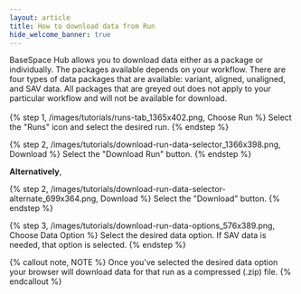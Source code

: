 ```yaml
---
layout: article
title: How to download data from Run
hide_welcome_banner: true
---
```


BaseSpace Hub allows you to download data either as a package or individually. The packages available depends on your workflow. There are four types of data packages that are available:  variant, aligned, unaligned, and SAV data. All packages that are greyed out does not apply to your particular workflow and will not be available for download.
<br />
<br />
{% step 1, /images/tutorials/runs-tab_1365x402.png, Choose Run %}
Select the "Runs" icon and select the desired run.
{% endstep %}

{% step 2, /images/tutorials/download-run-data-selector_1366x398.png, Download %}
Select the "Download Run" button.
{% endstep %}

**Alternatively**,

{% step 2, /images/tutorials/download-run-data-selector-alternate_699x364.png, Download %}
Select  the "Download" button.
{% endstep %}

{% step 3, /images/tutorials/download-run-data-options_576x389.png, Choose Data Option %}
Select the desired data option. If SAV data is needed, that option is selected.
{% endstep %}

{% callout note, NOTE %}
Once you've selected the desired data option your browser will download data for that run as a compressed (.zip) file.
{% endcallout %}
